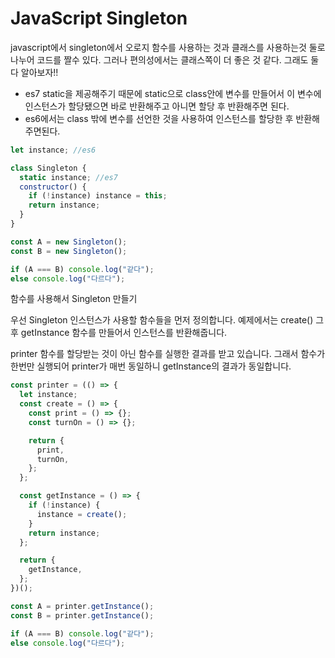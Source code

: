 # JavaScript Singleton

javascript에서 singleton에서 오로지 함수를 사용하는 것과 클래스를 사용하는것 둘로 나누어 코드를 짤수 있다. 그러나 편의성에서는 클래스쪽이 더 좋은 것 같다. 그래도 둘다 알아보자!!

- es7 static을 제공해주기 때문에 static으로 class안에 변수를 만들어서 이 변수에 인스턴스가 할당됐으면 바로 반환해주고 아니면 할당 후 반환해주면 된다.
- es6에서는 class 밖에 변수를 선언한 것을 사용하여 인스턴스를 할당한 후 반환해주면된다.
  
```js
let instance; //es6

class Singleton {
  static instance; //es7
  constructor() {
    if (!instance) instance = this;
    return instance;
  }
}

const A = new Singleton();
const B = new Singleton();

if (A === B) console.log("같다");
else console.log("다르다");
```

함수를 사용해서 Singleton 만들기

우선 Singleton 인스턴스가 사용할 함수들을 먼저 정의합니다. 예제에서는 create()
그 후 getInstance 함수를 만들어서 인스턴스를 반환해줍니다.

printer 함수를 할당받는 것이 아닌 함수를 실행한 결과를 받고 있습니다. 그래서 함수가 한번만 실행되어 printer가 매번 동일하니 getInstance의 결과가 동일합니다.

```js
const printer = (() => {
  let instance;
  const create = () => {
    const print = () => {};
    const turnOn = () => {};

    return {
      print,
      turnOn,
    };
  };

  const getInstance = () => {
    if (!instance) {
      instance = create();
    }
    return instance;
  };

  return {
    getInstance,
  };
})();

const A = printer.getInstance();
const B = printer.getInstance();

if (A === B) console.log("같다");
else console.log("다르다");
```